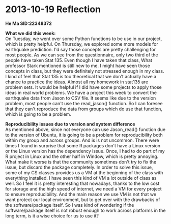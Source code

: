 2013-10-19 Reflection
=====================

**He Ma     SID:22348372**

**What we did this week:**  
On Tuesday, we went over some Python functions to be use in our project, which is pretty helpful. On Thursday, we explored some more models for earthquake prediction. I'd say those concepts are pretty challenging for most people. As we can see from the questionnaire, only two third of the people have taken Stat 135. Even though I have taken that class, What professor Stark mentioned is still new to me. I might have seen those concepts in class, but they were definitely not stressed enough in my class. I kind of feel that Stat 135 is too theoretical that we don't actually have a chance to practice the ideas. Almost all my homework in stat135 are problem sets. It would be helpful if I did have some projects to apply those ideas in real world problems. We have a project this week to convert the earthquake data from Jason to CSV file. It seems like due to the version problem, most people can't use the read_jason() function. So I can foresee that they can't reproduce the data from groups which do use that function, which is going to be a problem.   

**Reproducibility issues due to version and system difference**  
As mentioned above, since not everyone can use Jason_read() function due to the version of Ubuntu, it is going to be a problem for reproducibility both within my group and across groups. And is is not uncommon. There were times I found in surprise that some R packages don't have a Linux version or the Linux version has the dependency issue. Once, I had to do part of my R project in Linux and the other half in Window, which is pretty annoying. What make it worse is that the community sometimes don't try to fix the issue, but discard the package completely. In order to solve this issue, some of my CS classes provides us a VM at the beginning of the class with everything installed. I have seen this kind of VM a lot outside of class as well. So I feel it is pretty interesting that nowadays, thanks to the low cost for storage and the high speed of internet, we need a VM for every project to ensure reproducibility. And the main reason we use VM is not that we want protect our local environment, but to get over with the drawbacks of the software/package itself. So I was kind of wondering if the software/package itself is not robust enough to work across platforms in the long term, is it a wise choice for us to use it?  
